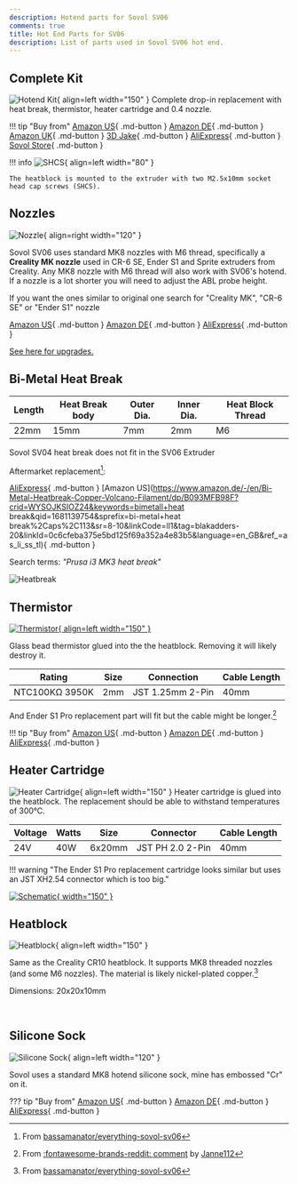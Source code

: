 ```yaml
---
description: Hotend parts for Sovol SV06
comments: true
title: Hot End Parts for SV06
description: List of parts used in Sovol SV06 hot end.
---
```


## Complete Kit

![Hotend Kit](/images/hotend.webp){ align=left width="150" }
Complete drop-in replacement with heat break, thermistor, heater cartridge and 0.4 nozzle.

!!! tip "Buy from"
    [Amazon US](https://www.amazon.com/Sovol-SV06-Hotend-Kit-Thermistor/dp/B0BQC82P3D?&linkCode=ll1&tag=blakadders-20&linkId=f337b5a67369c624c6e504f39b253e01&language=en_US&ref_=as_li_ss_tl){ .md-button }
    [Amazon DE](https://www.amazon.de/-/en/Sovol-SV06-All-Metal-Hotend/dp/B0BQR5CT8Z?crid=21UU1VLXQGK1J&keywords=sovol&qid=1681063442&sprefix=sovol%2Caps%2C152&sr=8-4&linkCode=ll1&tag=blakadders-20&linkId=a6eec1bb6c9e08c0b93a314043e7da66&language=en_GB&ref_=as_li_ss_tl){ .md-button }
    [Amazon UK](https://www.amazon.co.uk/Sovol-SV06-Hotend-Kit/dp/B0BQC82P3D?crid=A2GXMZCFT3KY&keywords=sovol&qid=1681552117&s=industrial&sprefix=sovol%2Cindustrial%2C111&sr=1-32&linkCode=ll1&tag=blakadders-20&linkId=bedeb44f15a431adca948a5108a07481&ref_=as_li_ss_tl){ .md-button }
    [3D Jake](https://www.awin1.com/cread.php?awinmid=21809&awinaffid=930253&ued=https%3A%2F%2Fwww.3djake.com%2Fsovol%2Fhotend-12){ .md-button }
    [AliExpress](https://www.aliexpress.com/item/1005005403108813.html?aff_fcid=8d9ab75a2cbc45c1a87fbf6d5c54f7ef-1681061390001-03431-_DE08f8N&tt=CPS_NORMAL&aff_fsk=_DE08f8N&aff_platform=shareComponent-detail&sk=_DE08f8N&aff_trace_key=8d9ab75a2cbc45c1a87fbf6d5c54f7ef-1681061390001-03431-_DE08f8N&terminal_id=3f8c776975fd455ba956809c02d71a91&afSmartRedirect=y){ .md-button }
    [Sovol Store](https://sovol3d.com/collections/sv06-replacement/products/sv06-all-metal-hotend?sca_ref=3309524.Vd4MGn0pGL&sca_source=base){ .md-button }

!!! info
    ![SHCS](/images/shcs.webp){ align=left width="80" }

    The heatblock is mounted to the extruder with two M2.5x10mm socket head cap screws (SHCS).

## Nozzles

![Nozzle](/images/nozzle.webp){ align=right width="120" }

Sovol SV06 uses standard MK8 nozzles with M6 thread, specifically a **Creality MK nozzle** used in CR-6 SE, Ender S1 and Sprite extruders from Creality. Any MK8 nozzle with M6 thread will also work with SV06's hotend. If a nozzle is a lot shorter you will need to adjust the ABL probe height.

If you want the ones similar to original one search for "Creality MK", "CR-6 SE" or "Ender S1" nozzle

[Amazon US](https://www.amazon.com/Creality-Nozzles-Extruder-Compatible-Filament/dp/B08W4F8TKK?crid=2I0S5F0ET7CB&keywords=ender+s1+mk8+nozzle&qid=1681064579&sprefix=ender+s1+mk8+nozzle%2Caps%2C202&sr=8-4&linkCode=ll1&tag=blakadders-20&linkId=f426fd34b17bd7c63e432cb2b719f83d&language=en_US&ref_=as_li_ss_tl){ .md-button }
[Amazon DE](https://www.amazon.de/-/en/Printer-Silicone-Nozzles-Heating-Extruder/dp/B07PBW6T7S?&linkCode=ll1&tag=blakadders-20&linkId=26f3ca399fec9bfaa9abedd69f502a01&language=en_GB&ref_=as_li_ss_tl){ .md-button }
[AliExpress](https://www.aliexpress.com/item/1005004402619598.html?aff_fcid=1d189084d0a44c828d76e59ee994cb8c-1681064720714-05879-_Dn4GBMN&tt=CPS_NORMAL&aff_fsk=_Dn4GBMN&aff_platform=shareComponent-detail&sk=_Dn4GBMN&aff_trace_key=1d189084d0a44c828d76e59ee994cb8c-1681064720714-05879-_Dn4GBMN&terminal_id=3f8c776975fd455ba956809c02d71a91&afSmartRedirect=y){ .md-button }

[See here for upgrades.](/Upgrades/nozzle-upgrades)

## Bi-Metal Heat Break

| Length | Heat Break body | Outer Dia. | Inner Dia. | Heat Block Thread |
| - | - | - | - | - |
| 22mm | 15mm | 7mm | 2mm | M6 |

Sovol SV04 heat break does not fit in the SV06 Extruder

Aftermarket replacement[^bassamanator]:

[AliExpress](https://www.aliexpress.com/item/1005002776624332.html?aff_fcid=3c82ff6a6222487a9db39ca57a407ed6-1681138884028-08152-_DD2BFNn&tt=CPS_NORMAL&aff_fsk=_DD2BFNn&aff_platform=shareComponent-detail&sk=_DD2BFNn&aff_trace_key=3c82ff6a6222487a9db39ca57a407ed6-1681138884028-08152-_DD2BFNn&terminal_id=3f8c776975fd455ba956809c02d71a91&afSmartRedirect=y){ .md-button } 
[Amazon US](https://www.amazon.de/-/en/Bi-Metal-Heatbreak-Copper-Volcano-Filament/dp/B093MFB98F?crid=WYSOJKSIOZ24&keywords=bimetall+heat break&qid=1681139754&sprefix=bi-metal+heat break%2Caps%2C113&sr=8-10&linkCode=ll1&tag=blakadders-20&linkId=0c6cfeba375e5bd125f69a352a4e83b5&language=en_GB&ref_=as_li_ss_tl){ .md-button }

Search terms: _"Prusa i3 MK3 heat break"_

![Heatbreak](/images/heatbreak.webp)

## Thermistor

[![Thermistor](/images/sch_thermistor.jpg){ align=left width="150" }](/images/sch_thermistor.jpg)

Glass bead thermistor glued into the the heatblock. Removing it will likely destroy it.

| Rating | Size | Connection | Cable Length |
| - | - | - | - |
| NTC100KΩ 3950K | 2mm | JST 1.25mm 2-Pin | 40mm |

And Ender S1 Pro replacement part will fit but the cable might be longer.[^1]

!!! tip "Buy from"
    [Amazon US](https://www.amazon.com/Creality-Thermistor-3D-Replacement-Compatible/dp/B09QPH3HMR?keywords=ender%2Bs1%2Bthermistor&qid=1681121408&sr=8-3&th=1&linkCode=ll1&tag=blakadders-20&linkId=ecafac23db4e14c067790dc725cb2a04&language=en_US&ref_=as_li_ss_tl){ .md-button }
    [Amazon DE](https://www.amazon.de/dp/B0B2NW13N6?th=1&linkCode=ll1&tag=blakadders-20&linkId=524b4cb72929dfd2ffe8f0043ebc03ea&language=en_GB&ref_=as_li_ss_tl){ .md-button }
    [AliExpress](https://www.aliexpress.com/item/1005005274488537.html?aff_fcid=4cd5f1429ad54111b0c84c53f8ee75e7-1681121088411-01129-_DlWutOp&tt=CPS_NORMAL&aff_fsk=_DlWutOp&aff_platform=shareComponent-detail&sk=_DlWutOp&aff_trace_key=4cd5f1429ad54111b0c84c53f8ee75e7-1681121088411-01129-_DlWutOp&terminal_id=3f8c776975fd455ba956809c02d71a91&afSmartRedirect=y){ .md-button }

## Heater Cartridge

![Heater Cartridge](/images/heater_cartridge.webp){ align=left width="150" }
Heater cartridge is glued into the heatblock. The replacement should be able to withstand temperatures of 300°C.

| Voltage | Watts | Size | Connector | Cable Length |
| - | - | - | - | - |
| 24V | 40W | 6x20mm | JST PH 2.0 2-Pin | 40mm |

!!! warning "The Ender S1 Pro replacement cartridge looks similar but uses an JST XH2.54 connector which is too big."

[![Schematic](/images/sch_heatercartridge.jpg){ width="150" }](/images/sch_heatercartridge.jpg)

<!-- !!! tip "Buy from"
    [AliExpress](https://www.aliexpress.com/item/1005005274488537.html?aff_fcid=2967b39f05d447a4afe0e5e740af08cc-1681129312546-02521-_DeuV545&tt=CPS_NORMAL&aff_fsk=_DeuV545&aff_platform=shareComponent-detail&sk=_DeuV545&aff_trace_key=2967b39f05d447a4afe0e5e740af08cc-1681129312546-02521-_DeuV545&terminal_id=3f8c776975fd455ba956809c02d71a91&afSmartRedirect=y){ .md-button }
    [3DJake](https://www.awin1.com/cread.php?awinmid=21809&awinaffid=930253&ued=https%3A%2F%2Fwww.3djake.com%2Fcreality-3d-printers-spare-parts%2Fheater-cartridge){ .md-button } -->

## Heatblock

![Heatblock](/images/heatblock.webp){ align=left width="150" }

Same as the Creality CR10 heatblock. It supports MK8 threaded nozzles (and some M6 nozzles). The material is likely nickel-plated copper.[^bassamanator]

Dimensions: 20x20x10mm

<!-- !!! tip "Buy from"
    [Amazon US](https://www.amazon.com/2-Pack-Heater-Creality-Hotend-Printer/dp/B08NVTJM4S?th=1&linkCode=ll1&tag=blakadders-20&linkId=7f32863f2ed14e2a48e74253eccf5fc2&language=en_US&ref_=as_li_ss_tl){ .md-button }
    [Amazon DE](https://www.amazon.de/dp/B0B2NW13N6?th=1&linkCode=ll1&tag=blakadders-20&linkId=524b4cb72929dfd2ffe8f0043ebc03ea&language=en_GB&ref_=as_li_ss_tl){ .md-button }
    [AliExpress](https://www.aliexpress.com/item/1005005274488537.html?aff_fcid=4cd5f1429ad54111b0c84c53f8ee75e7-1681121088411-01129-_DlWutOp&tt=CPS_NORMAL&aff_fsk=_DlWutOp&aff_platform=shareComponent-detail&sk=_DlWutOp&aff_trace_key=4cd5f1429ad54111b0c84c53f8ee75e7-1681121088411-01129-_DlWutOp&terminal_id=3f8c776975fd455ba956809c02d71a91&afSmartRedirect=y){ .md-button } -->

<BR>

## Silicone Sock

![Silicone Sock](/images/silicone_sock.webp){ align=left width="120" }

Sovol uses a standard MK8 hotend silicone sock, mine has embossed "Cr" on it.

??? tip "Buy from"
    [Amazon US](https://www.amazon.com/Printer-Hotend-Silicone-Heater-Creality/dp/B09VKZJKQ2?crid=3BVTP84RWQ8SV&keywords=cr+silicone+sock&qid=1681064313&sprefix=cr+silicone+soc%2Caps%2C195&sr=8-5&linkCode=ll1&tag=blakadders-20&linkId=5434d4680c5085ca993113b39833574e&language=en_US&ref_=as_li_ss_tl){ .md-button }
    [Amazon DE](https://www.amazon.de/Creality-Official-Silicone-Original-Extruder/dp/B09QS1D3NC?th=1&linkCode=ll1&tag=blakadders-20&linkId=8a0b0274e1eea1d183217cd995ec63d3&language=en_GB&ref_=as_li_ss_tl){ .md-button }
    [AliExpress](https://www.aliexpress.com/item/1005003399756538.html?aff_fcid=fc3ddc66ed3e4180b0635621fd585240-1681064242768-06610-_DCP4VhP&tt=CPS_NORMAL&aff_fsk=_DCP4VhP&aff_platform=shareComponent-detail&sk=_DCP4VhP&aff_trace_key=fc3ddc66ed3e4180b0635621fd585240-1681064242768-06610-_DCP4VhP&terminal_id=3f8c776975fd455ba956809c02d71a91&afSmartRedirect=y){ .md-button }

<!-- FOOTNOTES -->

[^1]: From [:fontawesome-brands-reddit: comment](https://www.reddit.com/r/Sovol/comments/10kx49y/comment/j5xv11f/?utm_source=share&utm_medium=web2x&context=3) by [Janne112](https://www.reddit.com/user/Janne112/)
[^bassamanator]: From [bassamanator/everything-sovol-sv06](https://github.com/bassamanator/everything-sovol-sv06)
